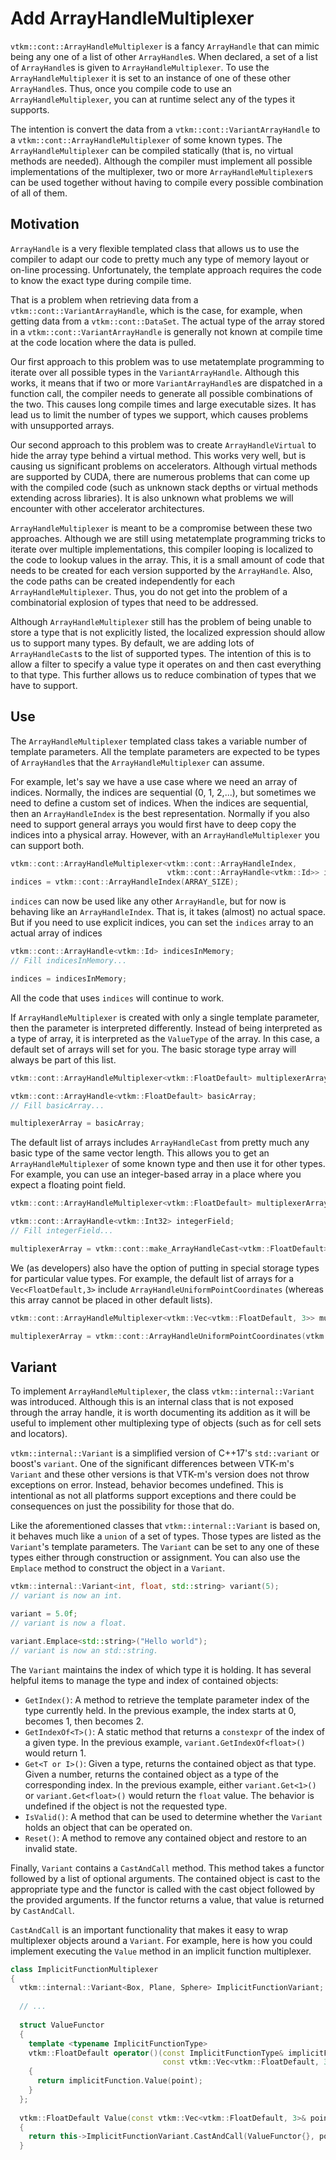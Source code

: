 # Add ArrayHandleMultiplexer

`vtkm::cont::ArrayHandleMultiplexer` is a fancy `ArrayHandle` that can
mimic being any one of a list of other `ArrayHandle`s. When declared, a set
of a list of `ArrayHandle`s is given to `ArrayHandleMultiplexer`. To use
the `ArrayHandleMultiplexer` it is set to an instance of one of these other
`ArrayHandle`s. Thus, once you compile code to use an
`ArrayHandleMultiplexer`, you can at runtime select any of the types it
supports.

The intention is convert the data from a `vtkm::cont::VariantArrayHandle`
to a `vtkm::cont::ArrayHandleMultiplexer` of some known types. The
`ArrayHandleMultiplexer` can be compiled statically (that is, no virtual
methods are needed). Although the compiler must implement all possible
implementations of the multiplexer, two or more `ArrayHandleMultiplexer`s
can be used together without having to compile every possible combination
of all of them.

## Motivation

`ArrayHandle` is a very flexible templated class that allows us to use the
compiler to adapt our code to pretty much any type of memory layout or
on-line processing. Unfortunately, the template approach requires the code
to know the exact type during compile time.

That is a problem when retrieving data from a
`vtkm::cont::VariantArrayHandle`, which is the case, for example, when
getting data from a `vtkm::cont::DataSet`. The actual type of the array
stored in a `vtkm::cont::VariantArrayHandle` is generally not known at
compile time at the code location where the data is pulled.

Our first approach to this problem was to use metatemplate programming to
iterate over all possible types in the `VariantArrayHandle`. Although this
works, it means that if two or more `VariantArrayHandle`s are dispatched in
a function call, the compiler needs to generate all possible combinations
of the two. This causes long compile times and large executable sizes. It
has lead us to limit the number of types we support, which causes problems
with unsupported arrays.

Our second approach to this problem was to create `ArrayHandleVirtual` to
hide the array type behind a virtual method. This works very well, but is
causing us significant problems on accelerators. Although virtual methods
are supported by CUDA, there are numerous problems that can come up with
the compiled code (such as unknown stack depths or virtual methods
extending across libraries). It is also unknown what problems we will
encounter with other accelerator architectures.

`ArrayHandleMultiplexer` is meant to be a compromise between these two
approaches. Although we are still using metatemplate programming tricks to
iterate over multiple implementations, this compiler looping is localized
to the code to lookup values in the array. This, it is a small amount of
code that needs to be created for each version supported by the
`ArrayHandle`. Also, the code paths can be created independently for each
`ArrayHandleMultiplexer`. Thus, you do not get into the problem of a
combinatorial explosion of types that need to be addressed.

Although `ArrayHandleMultiplexer` still has the problem of being unable to
store a type that is not explicitly listed, the localized expression should
allow us to support many types. By default, we are adding lots of
`ArrayHandleCast`s to the list of supported types. The intention of this is
to allow a filter to specify a value type it operates on and then cast
everything to that type. This further allows us to reduce combination of
types that we have to support.

## Use

The `ArrayHandleMultiplexer` templated class takes a variable number of
template parameters. All the template parameters are expected to be types
of `ArrayHandle`s that the `ArrayHandleMultiplexer` can assume.

For example, let's say we have a use case where we need an array of
indices. Normally, the indices are sequential (0, 1, 2,...), but sometimes
we need to define a custom set of indices. When the indices are sequential,
then an `ArrayHandleIndex` is the best representation. Normally if you also
need to support general arrays you would first have to deep copy the
indices into a physical array. However, with an `ArrayHandleMultiplexer`
you can support both.

``` cpp
vtkm::cont::ArrayHandleMultiplexer<vtkm::cont::ArrayHandleIndex,
                                   vtkm::cont::ArrayHandle<vtkm::Id>> indices;
indices = vtkm::cont::ArrayHandleIndex(ARRAY_SIZE);
```

`indices` can now be used like any other `ArrayHandle`, but for now is
behaving like an `ArrayHandleIndex`. That is, it takes (almost) no actual
space. But if you need to use explicit indices, you can set the `indices`
array to an actual array of indices

``` cpp
vtkm::cont::ArrayHandle<vtkm::Id> indicesInMemory;
// Fill indicesInMemory...

indices = indicesInMemory;
```

All the code that uses `indices` will continue to work.

If `ArrayHandleMultiplexer` is created with only a single template
parameter, then the parameter is interpreted differently. Instead of being
interpreted as a type of array, it is interpreted as the `ValueType` of the
array. In this case, a default set of arrays will set for you. The basic
storage type array will always be part of this list.

``` cpp
vtkm::cont::ArrayHandleMultiplexer<vtkm::FloatDefault> multiplexerArray;

vtkm::cont::ArrayHandle<vtkm::FloatDefault> basicArray;
// Fill basicArray...

multiplexerArray = basicArray;
```

The default list of arrays includes `ArrayHandleCast` from pretty much any
basic type of the same vector length. This allows you to get an
`ArrayHandleMultiplexer` of some known type and then use it for other
types. For example, you can use an integer-based array in a place where you
expect a floating point field.

``` cpp
vtkm::cont::ArrayHandleMultiplexer<vtkm::FloatDefault> multiplexerArray;

vtkm::cont::ArrayHandle<vtkm::Int32> integerField;
// Fill integerField...

multiplexerArray = vtkm::cont::make_ArrayHandleCast<vtkm::FloatDefault>(integerField);
```

We (as developers) also have the option of putting in special storage types
for particular value types. For example, the default list of arrays for a
`Vec<FloatDefault,3>` include `ArrayHandleUniformPointCoordinates` (whereas
this array cannot be placed in other default lists).

``` cpp
vtkm::cont::ArrayHandleMultiplexer<vtkm::Vec<vtkm::FloatDefault, 3>> multiplexerArray;

multiplexerArray = vtkm::cont::ArrayHandleUniformPointCoordinates(vtkm::Id3(50));
```

## Variant

To implement `ArrayHandleMultiplexer`, the class `vtkm::internal::Variant`
was introduced. Although this is an internal class that is not exposed
through the array handle, it is worth documenting its addition as it will
be useful to implement other multiplexing type of objects (such as for
cell sets and locators).

`vtkm::internal::Variant` is a simplified version of C++17's `std::variant`
or boost's `variant`. One of the significant differences between VTK-m's
`Variant` and these other versions is that VTK-m's version does not throw
exceptions on error. Instead, behavior becomes undefined. This is
intentional as not all platforms support exceptions and there could be
consequences on just the possibility for those that do.

Like the aforementioned classes that `vtkm::internal::Variant` is based on,
it behaves much like a `union` of a set of types. Those types are listed as
the `Variant`'s template parameters. The `Variant` can be set to any one of
these types either through construction or assignment. You can also use the
`Emplace` method to construct the object in a `Variant`.

``` cpp
vtkm::internal::Variant<int, float, std::string> variant(5);
// variant is now an int.

variant = 5.0f;
// variant is now a float.

variant.Emplace<std::string>("Hello world");
// variant is now an std::string.
```

The `Variant` maintains the index of which type it is holding. It has
several helpful items to manage the type and index of contained objects:

  * `GetIndex()`: A method to retrieve the template parameter index of the
    type currently held. In the previous example, the index starts at 0,
    becomes 1, then becomes 2.
  * `GetIndexOf<T>()`: A static method that returns a `constexpr` of the
    index of a given type. In the previous example,
    `variant.GetIndexOf<float>()` would return 1.
  * `Get<T or I>()`: Given a type, returns the contained object as that
    type. Given a number, returns the contained object as a type of the
    corresponding index. In the previous example, either `variant.Get<1>()`
    or `variant.Get<float>()` would return the `float` value. The behavior
    is undefined if the object is not the requested type.
  * `IsValid()`: A method that can be used to determine whether the
    `Variant` holds an object that can be operated on.
  * `Reset()`: A method to remove any contained object and restore to an
    invalid state.

Finally, `Variant` contains a `CastAndCall` method. This method takes a
functor followed by a list of optional arguments. The contained object is
cast to the appropriate type and the functor is called with the cast object
followed by the provided arguments. If the functor returns a value, that
value is returned by `CastAndCall`.

`CastAndCall` is an important functionality that makes it easy to wrap
multiplexer objects around a `Variant`. For example, here is how you could
implement executing the `Value` method in an implicit function multiplexer.

``` cpp
class ImplicitFunctionMultiplexer
{
  vtkm::internal::Variant<Box, Plane, Sphere> ImplicitFunctionVariant;
  
  // ...
  
  struct ValueFunctor
  {
    template <typename ImplicitFunctionType>
	vtkm::FloatDefault operator()(const ImplicitFunctionType& implicitFunction,
	                              const vtkm::Vec<vtkm::FloatDefault, 3>& point)
	{
	  return implicitFunction.Value(point);
	}
  };
  
  vtkm::FloatDefault Value(const vtkm::Vec<vtkm::FloatDefault, 3>& point) const
  {
    return this->ImplicitFunctionVariant.CastAndCall(ValueFunctor{}, point);
  }

```

